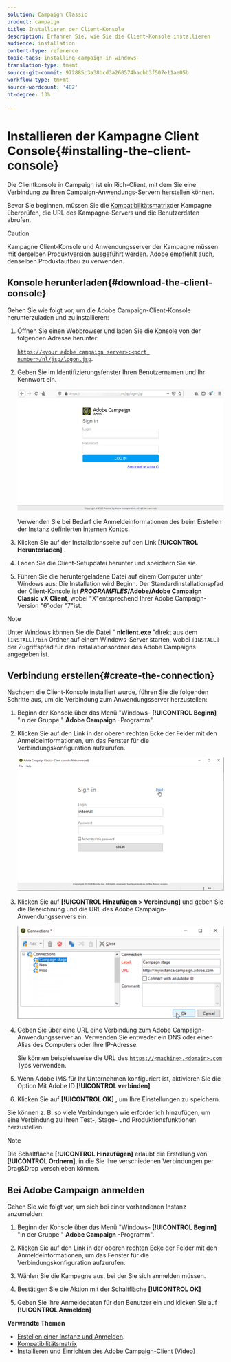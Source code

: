 ```yaml
---
solution: Campaign Classic
product: campaign
title: Installieren der Client-Konsole
description: Erfahren Sie, wie Sie die Client-Konsole installieren
audience: installation
content-type: reference
topic-tags: installing-campaign-in-windows-
translation-type: tm+mt
source-git-commit: 972885c3a38bcd3a260574bacbb3f507e11ae05b
workflow-type: tm+mt
source-wordcount: '482'
ht-degree: 13%

---
```



# Installieren der Kampagne Client Console{#installing-the-client-console}

Die Clientkonsole in Campaign ist ein Rich-Client, mit dem Sie eine Verbindung zu Ihren Campaign-Anwendungs-Servern herstellen können. 

Bevor Sie beginnen, müssen Sie die [Kompatibilitätsmatrix](https://helpx.adobe.com/de/campaign/kb/compatibility-matrix.html)der Kampagne überprüfen, die URL des Kampagne-Servers und die Benutzerdaten abrufen.

>[!CAUTION]
>
>Kampagne Client-Konsole und Anwendungsserver der Kampagne müssen mit derselben Produktversion ausgeführt werden. Adobe empfiehlt auch, denselben Produktaufbau zu verwenden.

## Konsole herunterladen{#download-the-client-console}

Gehen Sie wie folgt vor, um die Adobe Campaign-Client-Konsole herunterzuladen und zu installieren:

1. Öffnen Sie einen Webbrowser und laden Sie die Konsole von der folgenden Adresse herunter:

   [`https://<your adobe campaign server>:<port number>/nl/jsp/logon.jsp`](https://myserver.adobe.com/nl/jsp/logon.jsp).

1. Geben Sie im Identifizierungsfenster Ihren Benutzernamen und Ihr Kennwort ein.

   ![](assets/s_ncs_install_setup_download01.png)

   Verwenden Sie bei Bedarf die Anmeldeinformationen des beim Erstellen der Instanz definierten internen Kontos.

1. Klicken Sie auf der Installationsseite auf den Link **[!UICONTROL Herunterladen]** .
1. Laden Sie die Client-Setupdatei herunter und speichern Sie sie.
1. Führen Sie die heruntergeladene Datei auf einem Computer unter Windows aus: Die Installation wird Beginn. Der Standardinstallationspfad der Client-Konsole ist **$PROGRAMFILES$/Adobe/Adobe Campaign Classic vX Client**, wobei &quot;X&quot;entsprechend Ihrer Adobe Campaign-Version &quot;6&quot;oder &quot;7&quot;ist.

>[!NOTE]
>
>Unter Windows können Sie die Datei &quot; **nlclient.exe** &quot;direkt aus dem `[INSTALL]/bin` Ordner auf einem Windows-Server starten, wobei `[INSTALL]` der Zugriffspfad für den Installationsordner des Adobe Campaigns angegeben ist.

## Verbindung erstellen{#create-the-connection}

Nachdem die Client-Konsole installiert wurde, führen Sie die folgenden Schritte aus, um die Verbindung zum Anwendungsserver herzustellen:

1. Beginn der Konsole über das Menü &quot;Windows- **[!UICONTROL Beginn]** &quot;in der Gruppe &quot; **Adobe Campaign** -Programm&quot;.

1. Klicken Sie auf den Link in der oberen rechten Ecke der Felder mit den Anmeldeinformationen, um das Fenster für die Verbindungskonfiguration aufzurufen.

   ![](assets/s_ncs_install_define_connection_01.png)

1. Klicken Sie auf **[!UICONTROL Hinzufügen > Verbindung]** und geben Sie die Bezeichnung und die URL des Adobe Campaign-Anwendungsservers ein.

   ![](assets/s_ncs_install_define_connection_02.png)

1. Geben Sie über eine URL eine Verbindung zum Adobe Campaign-Anwendungsserver an. Verwenden Sie entweder ein DNS oder einen Alias des Computers oder Ihre IP-Adresse.

   Sie können beispielsweise die URL des [`https://<machine>.<domain>.com`](https://myserver.adobe.com) Typs verwenden.

1. Wenn Adobe IMS für Ihr Unternehmen konfiguriert ist, aktivieren Sie die Option Mit Adobe ID **[!UICONTROL verbinden]**

1. Klicken Sie auf **[!UICONTROL OK]** , um Ihre Einstellungen zu speichern.

Sie können z. B. so viele Verbindungen wie erforderlich hinzufügen, um eine Verbindung zu Ihren Test-, Stage- und Produktionsfunktionen herzustellen.

>[!NOTE]
>
>Die Schaltfläche **[!UICONTROL Hinzufügen]** erlaubt die Erstellung von **[!UICONTROL Ordnern]**, in die Sie Ihre verschiedenen Verbindungen per Drag&amp;Drop verschieben können.

## Bei Adobe Campaign anmelden

Gehen Sie wie folgt vor, um sich bei einer vorhandenen Instanz anzumelden:

1. Beginn der Konsole über das Menü &quot;Windows- **[!UICONTROL Beginn]** &quot;in der Gruppe &quot; **Adobe Campaign** -Programm&quot;.

1. Klicken Sie auf den Link in der oberen rechten Ecke der Felder mit den Anmeldeinformationen, um das Fenster für die Verbindungskonfiguration aufzurufen.

1. Wählen Sie die Kampagne aus, bei der Sie sich anmelden müssen.

1. Bestätigen Sie die Aktion mit der Schaltfläche **[!UICONTROL OK]**

1. Geben Sie Ihre Anmeldedaten für den Benutzer ein und klicken Sie auf **[!UICONTROL Anmelden]**

**Verwandte Themen**

* [Erstellen einer Instanz und Anmelden](../../installation/using/creating-an-instance-and-logging-on.md).
* [Kompatibilitätsmatrix](https://helpx.adobe.com/de/campaign/kb/compatibility-matrix.html)
* [Installieren und Einrichten des Adobe Campaign-Client](https://docs.adobe.com/content/help/en/campaign-classic-learn/tutorials/getting-started/install-and-setup-the-adobe-campaign-client.html) (Video)
